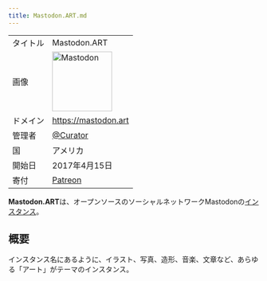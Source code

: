 ```yaml
---
title: Mastodon.ART.md
---
```

<div>

|          |                                                                                                                                                                                                                                                                                                        |
|----------|--------------------------------------------------------------------------------------------------------------------------------------------------------------------------------------------------------------------------------------------------------------------------------------------------------|
| タイトル | Mastodon.ART                                                                                                                                                                                                                                                                                           |
| 画像     | [<img src="/images/thumb/0/00/Mastodon_logo.png/120px-Mastodon_logo.png" srcset="/images/thumb/0/00/Mastodon_logo.png/180px-Mastodon_logo.png 1.5x, /images/0/00/Mastodon_logo.png 2x" width="120" height="120" alt="Mastodon" />](/%E3%83%95%E3%82%A1%E3%82%A4%E3%83%AB:Mastodon_logo.png "Mastodon") |
| ドメイン | <a href="https://mastodon.art" rel="nofollow">https://mastodon.art</a>                                                                                                                                                                                                                                 |
| 管理者   | <a href="https://mastodon.art/@Curator" rel="nofollow">@Curator</a>                                                                                                                                                                                                                                    |
| 国       | アメリカ                                                                                                                                                                                                                                                                                               |
| 開始日   | 2017年4月15日                                                                                                                                                                                                                                                                                          |
| 寄付     | <a href="https://www.patreon.com/glocal" rel="nofollow">Patreon</a>                                                                                                                                                                                                                                    |

**Mastodon.ART**は、オープンソースのソーシャルネットワークMastodonの[インスタンス](/%E3%82%A4%E3%83%B3%E3%82%B9%E3%82%BF%E3%83%B3%E3%82%B9 "インスタンス")。

## 概要

インスタンス名にあるように、イラスト、写真、造形、音楽、文章など、あらゆる「アート」がテーマのインスタンス。

</div>

